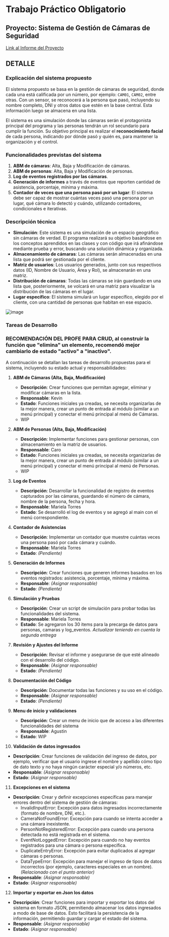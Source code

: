 # Trabajo Práctico Obligatorio
## Proyecto: Sistema de Gestión de Cámaras de Seguridad
[Link al Informe del Proyecto](https://uadeeduar.sharepoint.com/:w:/r/sites/Section_485647-Equipo08/Documentos%20compartidos/Equipo%2008/Equipo%2008%20-%20Informe%20de%20Proyecto.docx?d=w05161529d7724e51b4b158416e6f25ff&csf=1&web=1&e=EF7C84)
## DETALLE

### Explicación del sistema propuesto

El sistema propuesto se basa en la gestión de cámaras de seguridad, donde cada una está calificada por un número, por ejemplo: `CAM01`, `CAM02`, entre otras. Con un sensor, se reconocerá a la persona que pasó, incluyendo su nombre completo, DNI y otros datos que estén en la base central. Esta información luego se almacena en una lista.

El sistema es una simulación donde las cámaras serán el protagonista principal del programa y las personas tendrán un rol secundario para cumplir la función. Su objetivo principal es realizar el **reconocimiento facial** de cada persona, indicando por dónde pasó y quién es, para mantener la organización y el control.

### Funcionalidades previstas del sistema

1. **ABM de cámaras**: Alta, Baja y Modificación de cámaras.
2. **ABM de personas**: Alta, Baja y Modificación de personas.
3. **Log de eventos registrados por las cámaras**.
4. **Generación de informes** a través de eventos que reporten cantidad de asistencia, porcentaje, mínima y máxima.
5. **Contador de veces que una persona pasó por un lugar**: El sistema debe ser capaz de mostrar cuántas veces pasó una persona por un lugar, qué cámara lo detectó y cuándo, utilizando contadores, condicionales e iterativas.

### Descripción técnica

- **Simulación**: Este sistema es una simulación de un espacio geográfico sin cámaras de verdad. El programa realizará su objetivo basándose en los conceptos aprendidos en las clases y con código que irá afinándose mediante prueba y error, buscando una solución dinámica y organizada.
- **Almacenamiento de cámaras**: Las cámaras serán almacenadas en una lista que podrá ser gestionada por el cliente.
- **Matriz de usuarios**: Los usuarios generados, junto con sus respectivos datos (ID, Nombre de Usuario, Área y Rol), se almacenarán en una matriz.
- **Distribución de cámaras**: Todas las cámaras se irán guardando en una lista que, posteriormente, se volcará en una matriz para visualizar la distribución de las cámaras en el lugar.
- **Lugar específico**: El sistema simulará un lugar específico, elegido por el cliente, con una cantidad de personas que habitan en ese espacio.


![image](https://github.com/user-attachments/assets/168dba7f-25b2-45d7-9bde-cfaf1bc3d069)

### Tareas de Desarrollo

### RECOMENDACIÓN DEL PROFE PARA CRUD, al construir la función que "elimina" un elemento, recomendó mejor cambiarlo de estado "activo" a "inactivo".

A continuación se detallan las tareas de desarrollo propuestas para el sistema, incluyendo su estado actual y responsabilidades:

1. **ABM de Cámaras (Alta, Baja, Modificación)**
   - **Descripción**: Crear funciones que permitan agregar, eliminar y modificar cámaras en la lista.
   - **Responsable**: Kevin
   - **Estado**: Funciones iniciales ya creadas, se necesita organizarlas de la mejor manera, crear un punto de entrada al módulo (similar a un menú principal) y conectar el menú principal al menú de Cámaras.
   - WIP

2. **ABM de Personas (Alta, Baja, Modificación)**
   - **Descripción**: Implementar funciones para gestionar personas, con almacenamiento en la matriz de usuarios.
   - **Responsable**: Caro
   - **Estado**: Funciones iniciales ya creadas, se necesita organizarlas de la mejor manera, crear un punto de entrada al módulo (similar a un menú principal) y conectar el menú principal al menú de Personas.
   - WIP

3. **Log de Eventos**
   - **Descripción**: Desarrollar la funcionalidad de registro de eventos capturados por las cámaras, guardando el número de cámara, nombre de la persona, fecha y hora.
   - **Responsable**: Mariela Torres
   - **Estado**: Se desarrolló el log de eventos y se agregó al main con el menú correspondiente.

4. **Contador de Asistencias**
   - **Descripción**: Implementar un contador que muestre cuántas veces una persona pasó por cada cámara y cuándo.
   - **Responsable**: Mariela Torres
   - **Estado**: *(Pendiente)*

5. **Generación de Informes**
   - **Descripción**: Crear funciones que generen informes basados en los eventos registrados: asistencia, porcentaje, mínima y máxima.
   - **Responsable**: *(Asignar responsable)*
   - **Estado**: *(Pendiente)*

6. **Simulación y Pruebas**
   - **Descripción**: Crear un script de simulación para probar todas las funcionalidades del sistema.
   - **Responsable**: Mariela Torres
   - **Estado**: Se agregaron los 30 items para la precarga de datos para personas, camaras y log_eventos. *Actualizar teniendo en cuenta la segunda entrega*

7. **Revisión y Ajustes del Informe**
   - **Descripción**: Revisar el informe y asegurarse de que esté alineado con el desarrollo del código.
   - **Responsable**: *(Asignar responsable)*
   - **Estado**: *(Pendiente)*

8. **Documentación del Código**
   - **Descripción**: Documentar todas las funciones y su uso en el código.
   - **Responsable**: *(Asignar responsable)*
   - **Estado**: *(Pendiente)*
  
9. **Menu de inicio y validaciones**
   - **Descripción**: Crear un menu de inicio que de acceso a las diferentes funcionalidades del sistema
   - **Responsable**: Agustin
   - **Estado**: WIP
     
10. **Validación de datos ingresados**
   - **Descripción**: Crear funciones de validación del ingreso de datos, por ejemplo, verificar que el usuario ingrese el nombre y apellido cómo tipo de dato texto y no haya ningún carácter especial y/o números, etc.
   - **Responsable**:  *(Asignar responsable)*
   - **Estado**:  *(Asignar responsable)*

11. **Excepciones en el sistema**
   - **Descripción**: Crear y definir excepciones específicas para manejar errores dentro del sistema de gestión de cámaras:
        - InvalidInputError: Excepción para datos ingresados incorrectamente (formato de nombre, DNI, etc.).
        - CameraNotFoundError: Excepción para cuando se intenta acceder a una cámara inexistente.
        - PersonNotRegisteredError: Excepción para cuando una persona detectada no está registrada en el sistema.
        - EventNotLoggedError: Excepción para cuando no hay eventos registrados para una cámara o persona específica.
        - DuplicateEntryError: Excepción para evitar duplicados al agregar cámaras o personas.
        - DataTypeError: Excepción para manejar el ingreso de tipos de datos incorrectos (por ejemplo, caracteres especiales en un nombre). *(Relacionado con el punto anterior)*
   - **Responsable**:  *(Asignar responsable)*
   - **Estado**:  *(Asignar responsable)*
     
12. **Importar y exportar en Json los datos**
   - **Descripción**: Crear funciones para importar y exportar los datos del sistema en formato JSON, permitiendo almacenar los datos ingresados a modo de base de datos. Esto facilitará la persistencia de la información, permitiendo guardar y cargar el estado del sistema.
   - **Responsable**:  *(Asignar responsable)*
   - **Estado**:  *(Asignar responsable)*

